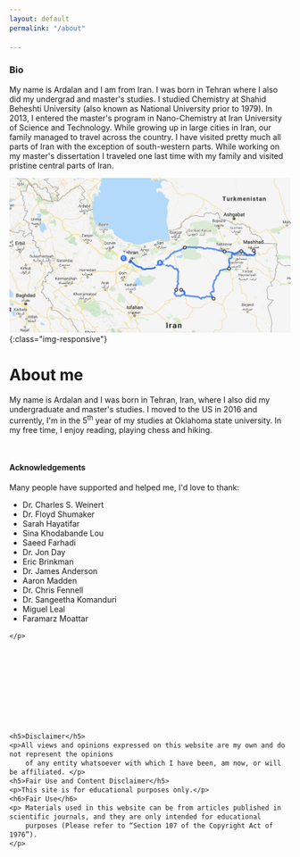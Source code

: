 ```yaml
---
layout: default
permalink: "/about"

---
```


### Bio

My name is Ardalan and I am from Iran. I was born in Tehran where I also did my undergrad and master's studies. I studied Chemistry at Shahid Beheshti University (also known as National University prior to 1979). In 2013, I entered the master's program in Nano-Chemistry at Iran University of Science and Technology.
While growing up in large cities in Iran, our family managed to travel across the country. I have visited pretty much all parts of Iran with the exception of south-western parts. While working on my master's dissertation I traveled one last time with my family and visited pristine central parts of Iran.

![The route for my last trip before leaving Iran in 2016](images/last_trip.png){:class="img-responsive"}



<div class="col-md-10">
    <h1>About me</h1>
    <p <align=”justify”>
        My name is Ardalan and I was born in Tehran, Iran, where I also did my undergraduate and master's studies. 
        I moved to the US in 2016 and currently, I'm in the 5<sup>th</sup> year of my studies at Oklahoma state university. 
        In my free time, I enjoy reading, playing chess and hiking.
    </p>
    <br>
    <h4>Acknowledgements</h4>
    <p <align=”justify”>Many people have supported and helped me, I'd love to thank:
<ul>
    <li>Dr. Charles S. Weinert</li>
    <li>Dr. Floyd Shumaker</li>
    <li>Sarah Hayatifar</li>
    <li>Sina Khodabande Lou</li>
    <li>Saeed Farhadi</li>
    <li>Dr. Jon Day</li>
    <li>Eric Brinkman</li>
    <li>Dr. James Anderson</li>
    <li>Aaron Madden</li>
    <li>Dr. Chris Fennell</li>
    <li>Dr. Sangeetha Komanduri</li>
    <li>Miguel Leal</li>
    <li>Faramarz Moattar</li>
</ul>

    </p>
<!-- <img src="images/ardalan.png" style="display: block; margin-left: auto; margin-right: auto;"> -->
<br>
<br>
<br>
<br>
<br>
<br>
<br>
<br>


    <h5>Disclaimer</h5>
    <p>All views and opinions expressed on this website are my own and do not represent the opinions 
        of any entity whatsoever with which I have been, am now, or will be affiliated. </p>
    <h5>Fair Use and Content Disclaimer</h5>
    <p>This site is for educational purposes only.</p>
    <h6>Fair Use</h6>
    <p> Materials used in this website can be from articles published in scientific journals, and they are only intended for educational
        purposes (Please refer to “Section 107 of the Copyright Act of 1976”). 
    </p>
</div>
